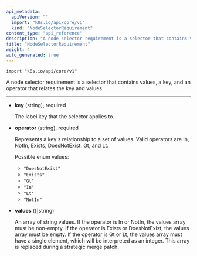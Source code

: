 ```yaml
---
api_metadata:
  apiVersion: ""
  import: "k8s.io/api/core/v1"
  kind: "NodeSelectorRequirement"
content_type: "api_reference"
description: "A node selector requirement is a selector that contains values, a key, and an operator that relates the key and values."
title: "NodeSelectorRequirement"
weight: 4
auto_generated: true
---
```


<!--
The file is auto-generated from the Go source code of the component using a generic
[generator](https://github.com/kubernetes-sigs/reference-docs/). To learn how
to generate the reference documentation, please read
[Contributing to the reference documentation](/docs/contribute/generate-ref-docs/).
To update the reference content, please follow the 
[Contributing upstream](/docs/contribute/generate-ref-docs/contribute-upstream/)
guide. You can file document formatting bugs against the
[reference-docs](https://github.com/kubernetes-sigs/reference-docs/) project.
-->



`import "k8s.io/api/core/v1"`


A node selector requirement is a selector that contains values, a key, and an operator that relates the key and values.

<hr>

- **key** (string), required

  The label key that the selector applies to.

- **operator** (string), required

  Represents a key's relationship to a set of values. Valid operators are In, NotIn, Exists, DoesNotExist. Gt, and Lt.
  
  Possible enum values:
   - `"DoesNotExist"`
   - `"Exists"`
   - `"Gt"`
   - `"In"`
   - `"Lt"`
   - `"NotIn"`

- **values** ([]string)

  An array of string values. If the operator is In or NotIn, the values array must be non-empty. If the operator is Exists or DoesNotExist, the values array must be empty. If the operator is Gt or Lt, the values array must have a single element, which will be interpreted as an integer. This array is replaced during a strategic merge patch.





